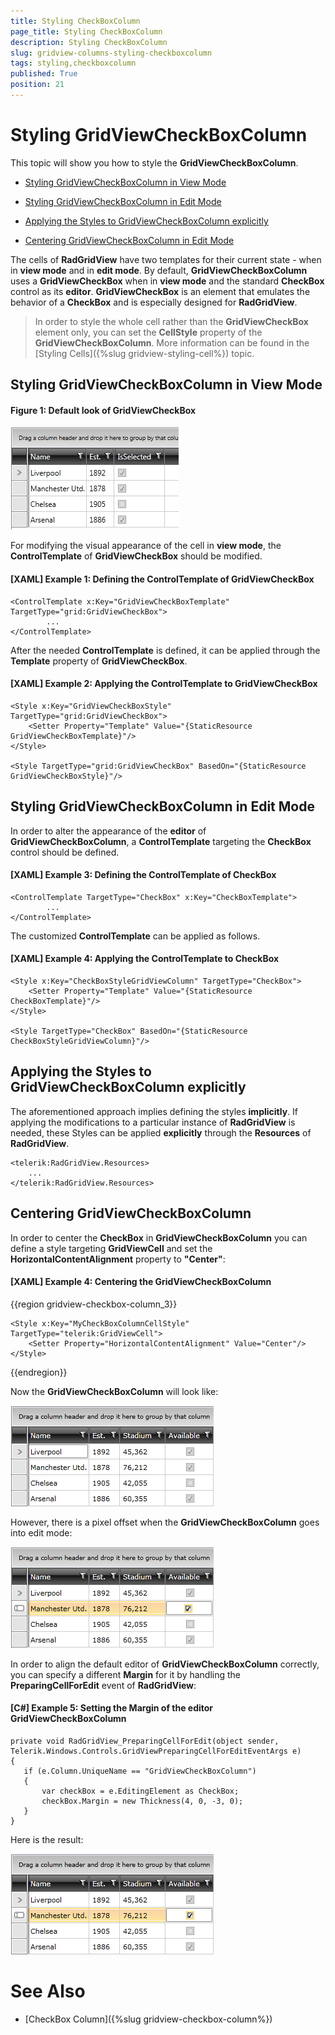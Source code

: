 ```yaml
---
title: Styling CheckBoxColumn
page_title: Styling CheckBoxColumn
description: Styling CheckBoxColumn
slug: gridview-columns-styling-checkboxcolumn
tags: styling,checkboxcolumn
published: True
position: 21
---
```


# Styling GridViewCheckBoxColumn

This topic will show you how to style the __GridViewCheckBoxColumn__.

* [Styling GridViewCheckBoxColumn in View Mode](#styling-gridviewcheckboxcolumn-in-view-mode)

* [Styling GridViewCheckBoxColumn in Edit Mode](#styling-gridviewcheckboxcolumn-in-edit-mode)

* [Applying the Styles to GridViewCheckBoxColumn explicitly](#applying-the-styles-to-gridviewcheckboxcolumn-explicitly)

* [Centering GridViewCheckBoxColumn in Edit Mode](#centering-gridviewcheckboxcolumn) 

The cells of __RadGridView__ have two templates for their current state - when in __view mode__ and in __edit mode__. By default, __GridViewCheckBoxColumn__ uses a __GridViewCheckBox__ when in __view mode__ and the standard __CheckBox__ control as its __editor__. __GridViewCheckBox__ is an element that emulates the behavior of a __CheckBox__ and is especially designed for __RadGridView__. 

>In order to style the whole cell rather than the __GridViewCheckBox__ element only, you can set the __CellStyle__ property of the __GridViewCheckBoxColumn__. More information can be found in the [Styling Cells]({%slug gridview-styling-cell%}) topic. 

## Styling GridViewCheckBoxColumn in View Mode

#### __Figure 1: Default look of GridViewCheckBox__
        
![Rad Grid View Styles and Templates Styling Check Box Column 01](images/RadGridView_Styles_and_Templates_Styling_CheckBoxColumn_01.PNG)


For modifying the visual appearance of the cell in __view mode__, the __ControlTemplate__ of __GridViewCheckBox__ should be modified.

#### __[XAML] Example 1: Defining the ControlTemplate of GridViewCheckBox__

	<ControlTemplate x:Key="GridViewCheckBoxTemplate" TargetType="grid:GridViewCheckBox">
            ...
    </ControlTemplate>



After the needed __ControlTemplate__ is defined, it can be applied through the __Template__ property of __GridViewCheckBox__.

#### __[XAML] Example 2: Applying the ControlTemplate to GridViewCheckBox__

	<Style x:Key="GridViewCheckBoxStyle" TargetType="grid:GridViewCheckBox">
    	<Setter Property="Template" Value="{StaticResource GridViewCheckBoxTemplate}"/>
	</Style>

	<Style TargetType="grid:GridViewCheckBox" BasedOn="{StaticResource GridViewCheckBoxStyle}"/>


## Styling GridViewCheckBoxColumn in Edit Mode


In order to alter the appearance of the __editor__ of __GridViewCheckBoxColumn__, a __ControlTemplate__ targeting the __CheckBox__ control should be defined.

#### __[XAML] Example 3: Defining the ControlTemplate of CheckBox__

	<ControlTemplate TargetType="CheckBox" x:Key="CheckBoxTemplate">
            ...
    </ControlTemplate>



The customized __ControlTemplate__ can be applied as follows.

#### __[XAML] Example 4: Applying the ControlTemplate to CheckBox__

	<Style x:Key="CheckBoxStyleGridViewColumn" TargetType="CheckBox">
    	<Setter Property="Template" Value="{StaticResource CheckBoxTemplate}"/>
    </Style>

    <Style TargetType="CheckBox" BasedOn="{StaticResource CheckBoxStyleGridViewColumn}"/>

## Applying the Styles to GridViewCheckBoxColumn explicitly

The aforementioned approach implies defining the styles __implicitly__. If applying the modifications to a particular instance of __RadGridView__ is needed, these Styles can be applied __explicitly__ through the __Resources__ of __RadGridView__.

	<telerik:RadGridView.Resources>
		...
	</telerik:RadGridView.Resources>

## Centering GridViewCheckBoxColumn

In order to center the __CheckBox__ in __GridViewCheckBoxColumn__ you can define a style targeting __GridViewCell__ and set the __HorizontalContentAlignment__ property to __"Center"__:

####  __[XAML] Example 4: Centering the GridViewCheckBoxColumn__

{{region gridview-checkbox-column_3}}

	<Style x:Key="MyCheckBoxColumnCellStyle" TargetType="telerik:GridViewCell">
		<Setter Property="HorizontalContentAlignment" Value="Center"/>
	</Style>
{{endregion}}


Now the __GridViewCheckBoxColumn__ will look like:
        

![Rad Grid View Styles and Templates Styling Check Box Column 03](images/RadGridView_Styles_and_Templates_Styling_CheckBoxColumn_03.PNG)

However, there is a pixel offset when the __GridViewCheckBoxColumn__ goes into edit mode:
        

![Rad Grid View Styles and Templates Styling Check Box Column 04](images/RadGridView_Styles_and_Templates_Styling_CheckBoxColumn_04.PNG)

In order to align the default editor of __GridViewCheckBoxColumn__ correctly, you can specify a different __Margin__ for it by handling the __PreparingCellForEdit__ event of __RadGridView__:
        

#### __[C#] Example 5: Setting the Margin of the editor GridViewCheckBoxColumn__

	private void RadGridView_PreparingCellForEdit(object sender, Telerik.Windows.Controls.GridViewPreparingCellForEditEventArgs e)
	{
	   if (e.Column.UniqueName == "GridViewCheckBoxColumn")
	   {
	       var checkBox = e.EditingElement as CheckBox;
	       checkBox.Margin = new Thickness(4, 0, -3, 0);
	   }
	}



Here is the result:
        
![Rad Grid View Styles and Templates Styling Check Box Column 05](images/RadGridView_Styles_and_Templates_Styling_CheckBoxColumn_05.PNG)


# See Also

 * [CheckBox Column]({%slug gridview-checkbox-column%})
